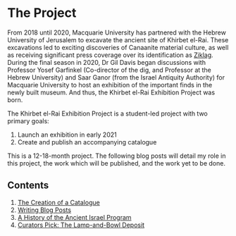 # The Project

From 2018 until 2020, Macquarie University has partnered with the Hebrew University of Jerusalem to excavate the ancient site of Khirbet el-Rai. These excavations led to exciting discoveries of Canaanite material culture, as well as receiving significant press coverage over its identification as [Ziklag](https://www.heritagedaily.com/2020/04/rare-figurines-uncovered-at-lost-biblical-city/127574). During the final season in 2020, Dr Gil Davis began discussions with Professor Yosef Garfinkel (Co-director of the dig, and Professor at the Hebrew University) and Saar Ganor (from the Israel Antiquity Authority) for Macquarie University to host an exhibition of the important finds in the newly built museum. And thus, the Khirbet el-Rai Exhibition Project was born. 

The Khirbet el-Rai Exhibition Project is a student-led project with two primary goals:

1. Launch an exhibition in early 2021 
2. Create and publish an accompanying catalogue 

This is a 12-18-month project. The following blog posts will detail my role in this project, the work which will be published, and the work yet to be done.

## Contents
 
1. [The Creation of a Catalogue](TheCreationofaCatalogue.md)
2. [Writing Blog Posts](WritingBlogPosts.md)
3. [A History of the Ancient Israel Program](AHistory.md)
4. [Curators Pick: The Lamp-and-Bowl Deposit](Curatorspick.md)